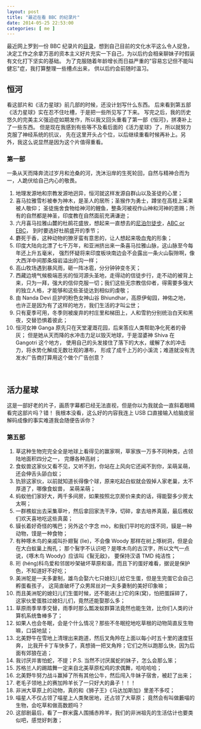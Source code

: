 ```yaml
--- 
layout: post
title: "最近在看 BBC 的纪录片"
date: 2014-05-25 22:53:00
categories: [ me ]
---
```


最近网上罗到一份 BBC 纪录片的[目录][bbc-docs]，想到自己目前的文化水平这么令人捉急，
决定工作之余拿万恶的资本主义好片充实一下自己，为以后约会相亲聊妹子时假装有文化打下坚实的基础。
为了克服随着年龄增长而日益严重的"容易忘记但不能叫健忘"症，我打算整理一些槽点出来，
供以后约会前随时温习。

<!-- more -->

## 恒河

看这部片和《活力星球》前几部的时候，还没计划写什么东西。
后来看到第五部《活力星球》实在忍不住吐槽，于是把一些所见写了下来。
写完之后，我的历史悠久的完美主义强迫症如期发作，所以我又回头重看了第一部《恒河》，拼凑补上了一些东西。
但是现在我感到有些等不及看后面的《活力星球》了，所以就努力克服了神经系统的抗议，
先在这里开头占个位，以后继续重看时候再补上。另外，我这么说显然是因为这个片值得重看。

### 第一部

一条从天而降奔流过岁月和沧桑的河，洗沐沿岸的生死轮回，自然与精神合而为一，人跪伏给自己内心的敬畏。

1. 地理发源地和宗教发源地迥异，恒河就这样发源自群山以及圣徒的心里；
2. 喜马拉雅雪杉被奉为神木，是圣人的居所；圣猴作为勇士，蹲坐在高枝上采果被人敬仰；
圣徒施舍食物给神河的鲤鱼，整条河被视作山神和河神的恩赐；所有的自然都是神圣，印度教在自然面前充满谦逊；
3. 六月喜马拉雅山麓的杜鹃花盛放，想起来一直想去的[尼泊尔徒步][nepal]，[ABC or EBC][abc-ebc]，
到时要选好杜鹃盛开的季节；
4. 麝死于香，这种动物的獠牙蛮有意思的，让人想起来吸血鬼的形象；
5. 印度大陆向北漂了七千万年，和亚洲挤出来一条喜马拉雅山脉，这山脉至今每年还上升五毫米，
强烈怀疑将来印度板块南边会不会露出一条火山裂隙啊，像大西洋中间那条熔岩溢出的沟一样；
6. 高山牧场遇到暴风雨，砸一阵冰雹，分分钟钟变冬天；
7. 西藏边境气候极端恶劣的恒河源头圣地，走得动的信徒步行，走不动的被背上来，只为一拜，强大的信仰克服一切；我们这些无宗教信仰者，得需要多强大的独立人格，才能够和这些圣徒达到相似的虔敬；
8. 由 Nanda Devi 庇护的粉色女神山谷 Bhiundhar，高原伊甸园，神佑之地，
也许正是因为有了这样的地方，我们生活的才叫尘世；
9. 只有夏季可用，冬季则被废弃的村庄里和梯田上，人和雪豹分别统治白天和黑夜，交替恐惧着彼此；
10. 恒河女神 Ganga 原先只在天堂灌溉花园，后来答应人类帮助净化死者的骨灰；
但是她从天而降的水冲击力足以毁灭地球，于是湿婆神 Shiva 在 Gangotri 这个地方，
使用自己的头发接住了落下的大水，缓解了水的冲击力，将水势化解成无数壮观的瀑布，
形成了成千上万的小溪流；难道就没有洗发水广告商打算用这个做个广告创意？

<!-- 33:04 -->

<br />

## 活力星球

这是一部好老的片子，画质字幕都已经无法直视，但是你以为我就会一直斜着眼睛看完这部片吗？错！
我根本没看，这么好的内容我连上 USB 口直接输入给脑皮层解码成像的事实难道我会随便告诉你？

<!--
### 第一部

TODO

### 第二部

TODO

### 第三部

TODO

### 第四部

TODO

-->

### 第五部

1. 草这种生物完完全全是地球上看得见的赢家啊，草家族一万多不同种类，占领陆地面积四分之一，
完爆各种高树；
2. 食蚁兽这家伙又看不见，又听不到，你站在上风向它还闻不到你，呆萌呆萌，还会伸舌头舔白蚁；
3. 犰狳这家伙，以前就知道长得像个球，原来吃起白蚁就会毁掉人家老巢，太不厚道了，哪像食蚁兽，
呆萌呆萌；
4. 蚂蚁他们家好大，两千多间房，如果按照北京房价来卖的话，得能娶多少房太太啊；
5. 一群樵蚁出去采集草叶，然后拿回家洗干净，切碎，拿去培养真菌，最后樵蚁们欢天喜地吃这些真菌；
6. 貘长着好奇怪的嘴巴；另外这个字念 mò，和我们平时吃的馍不同，貘是一种动物，馍是一种食物；
7. 有种啄木鸟的亲戚叫扑翅鴷 (lìe)，不会像 Woody 那样在树上啄树洞，但是会在大白蚁巢上掏孔；
那个鴷字不认识吧？是啄木鸟的古汉字，所以文气一点说，《啄木鸟 Woody》应该叫《鴷无敌》，
要保持汉语 TMD 纯洁性；
8. 珩 (héng)科鸟爱和邻居吵架破坏草原和谐，而且下的蛋好难看，据说是保护色，不知道好不好吃；
9. 美洲鸵是一夫多妻制，雄鸟会娶六七只媳妇儿给它生蛋，但是生完蛋它会自己孵蛋看孩子，
这简直破坏了众男屌丝对一夫多妻制的美好印象嘛；
10. 而且美洲鸵的媳妇儿们生蛋时候，还不能进(上)它的床(窝)，怕把蛋踩碎了，
这家伙爱蛋胜过媳妇儿们，竟然还能娶那么多；
11. 草原雨季旱季交替，雨季时那么瓢泼蚁群算法竟然也能生效，比你们人类的计算机系统鲁棒多了；
12. 如果人也会冬眠，会是个什么情况？那些不冬眠挖地吃草根的动物简直反生物嘛，口袋地鼠；
13. 北美野牛在雪地上清理出来跑道，然后叉角羚在上面以每小时五十里的速度狂奔，
比我开卡丁车快多了，真想骑一把叉角羚；它们之所以跑那么快，因为后面有郊狼在追；
14. 我讨厌并害怕蛇，不提；P.S. 当然不讨厌属蛇的妹子，怎么会那么笨；
15. 苏格兰人的踢踏舞一定来自北美草原松鸡的求偶舞，哈哈哈哈；
16. 北美野牛努力战斗赢掉了所有其他公牛，然后闯入牛妹子宿舍，被赶了出来；
17. 老毛子领地上的赛加羚羊长了一只好大的鼻子！！！
18. 非洲大草原上的动物，真的和《狮子王》《马达加斯加》里差不多哎；
19. 喵星人不仅占领了喵星上人类聚居地，还占领了大草原；
竟然会有叫做藪喵的生物，会吃草和做高数题吗？
20. 这部剧最后，看了一群米露人围捕赤羚羊，我们的非洲祖先的生活估计也要类似吧，感觉好刺激；

[bbc-docs]:         https://www.evernote.com/shard/s258/sh/69ab022c-5c93-4055-a94a-a4b516d021b8/873ceaf0af47f9b5deb847e856de0e38
[nepal]:            http://guide.qyer.com/everest-trekking/
[abc-ebc]:          http://event.qyer.com/feature/86.html
